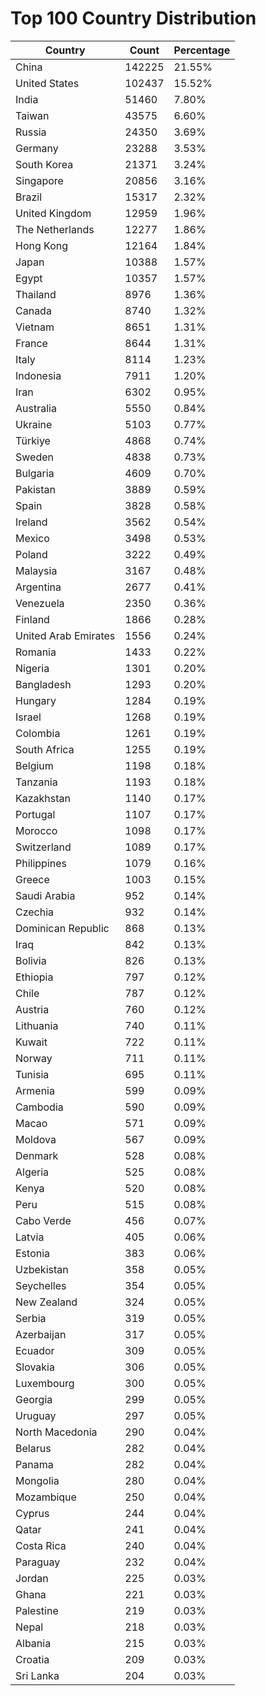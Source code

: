 # Top 100 Country Distribution
| Country | Count | Percentage |
|----|----|----|
| China | 142225 | 21.55% |
| United States | 102437 | 15.52% |
| India | 51460 | 7.80% |
| Taiwan | 43575 | 6.60% |
| Russia | 24350 | 3.69% |
| Germany | 23288 | 3.53% |
| South Korea | 21371 | 3.24% |
| Singapore | 20856 | 3.16% |
| Brazil | 15317 | 2.32% |
| United Kingdom | 12959 | 1.96% |
| The Netherlands | 12277 | 1.86% |
| Hong Kong | 12164 | 1.84% |
| Japan | 10388 | 1.57% |
| Egypt | 10357 | 1.57% |
| Thailand | 8976 | 1.36% |
| Canada | 8740 | 1.32% |
| Vietnam | 8651 | 1.31% |
| France | 8644 | 1.31% |
| Italy | 8114 | 1.23% |
| Indonesia | 7911 | 1.20% |
| Iran | 6302 | 0.95% |
| Australia | 5550 | 0.84% |
| Ukraine | 5103 | 0.77% |
| Türkiye | 4868 | 0.74% |
| Sweden | 4838 | 0.73% |
| Bulgaria | 4609 | 0.70% |
| Pakistan | 3889 | 0.59% |
| Spain | 3828 | 0.58% |
| Ireland | 3562 | 0.54% |
| Mexico | 3498 | 0.53% |
| Poland | 3222 | 0.49% |
| Malaysia | 3167 | 0.48% |
| Argentina | 2677 | 0.41% |
| Venezuela | 2350 | 0.36% |
| Finland | 1866 | 0.28% |
| United Arab Emirates | 1556 | 0.24% |
| Romania | 1433 | 0.22% |
| Nigeria | 1301 | 0.20% |
| Bangladesh | 1293 | 0.20% |
| Hungary | 1284 | 0.19% |
| Israel | 1268 | 0.19% |
| Colombia | 1261 | 0.19% |
| South Africa | 1255 | 0.19% |
| Belgium | 1198 | 0.18% |
| Tanzania | 1193 | 0.18% |
| Kazakhstan | 1140 | 0.17% |
| Portugal | 1107 | 0.17% |
| Morocco | 1098 | 0.17% |
| Switzerland | 1089 | 0.17% |
| Philippines | 1079 | 0.16% |
| Greece | 1003 | 0.15% |
| Saudi Arabia | 952 | 0.14% |
| Czechia | 932 | 0.14% |
| Dominican Republic | 868 | 0.13% |
| Iraq | 842 | 0.13% |
| Bolivia | 826 | 0.13% |
| Ethiopia | 797 | 0.12% |
| Chile | 787 | 0.12% |
| Austria | 760 | 0.12% |
| Lithuania | 740 | 0.11% |
| Kuwait | 722 | 0.11% |
| Norway | 711 | 0.11% |
| Tunisia | 695 | 0.11% |
| Armenia | 599 | 0.09% |
| Cambodia | 590 | 0.09% |
| Macao | 571 | 0.09% |
| Moldova | 567 | 0.09% |
| Denmark | 528 | 0.08% |
| Algeria | 525 | 0.08% |
| Kenya | 520 | 0.08% |
| Peru | 515 | 0.08% |
| Cabo Verde | 456 | 0.07% |
| Latvia | 405 | 0.06% |
| Estonia | 383 | 0.06% |
| Uzbekistan | 358 | 0.05% |
| Seychelles | 354 | 0.05% |
| New Zealand | 324 | 0.05% |
| Serbia | 319 | 0.05% |
| Azerbaijan | 317 | 0.05% |
| Ecuador | 309 | 0.05% |
| Slovakia | 306 | 0.05% |
| Luxembourg | 300 | 0.05% |
| Georgia | 299 | 0.05% |
| Uruguay | 297 | 0.05% |
| North Macedonia | 290 | 0.04% |
| Belarus | 282 | 0.04% |
| Panama | 282 | 0.04% |
| Mongolia | 280 | 0.04% |
| Mozambique | 250 | 0.04% |
| Cyprus | 244 | 0.04% |
| Qatar | 241 | 0.04% |
| Costa Rica | 240 | 0.04% |
| Paraguay | 232 | 0.04% |
| Jordan | 225 | 0.03% |
| Ghana | 221 | 0.03% |
| Palestine | 219 | 0.03% |
| Nepal | 218 | 0.03% |
| Albania | 215 | 0.03% |
| Croatia | 209 | 0.03% |
| Sri Lanka | 204 | 0.03% |
